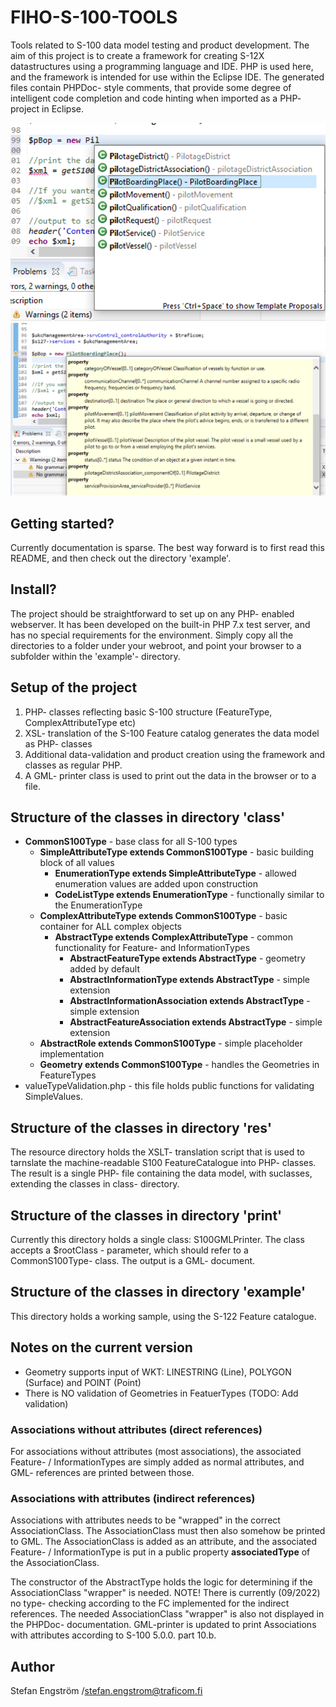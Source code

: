 # FIHO-S-100-TOOLS

Tools related to S-100 data model testing and product development. The aim of this project is to create a framework for creating S-12X datastructures using a programming language and IDE. PHP is used here, and the framework is intended for use within the Eclipse IDE. The generated files contain PHPDoc- style comments, that provide some degree of intelligent code completion and code hinting when imported as a PHP- project in Eclipse.

![alt text](docs/FIHO-S-100-TOOLS_ECLIPSE_TOOLTIP_1.png)
![alt text](docs/FIHO-S-100-TOOLS_ECLIPSE_TOOLTIP_2.png)

## Getting started?
Currently documentation is sparse. The best way forward is to first read this README, and then check out the directory 'example'.

## Install?
The project should be straightforward to set up on any PHP- enabled webserver. It has been developed on the built-in PHP 7.x test server, and has no special requirements for the environment. Simply copy all the directories to a folder under your webroot, and point your browser to a subfolder within the 'example'- directory. 

## Setup of the project
1. PHP- classes reflecting basic S-100 structure (FeatureType, ComplexAttributeType etc)
2. XSL- translation of the S-100 Feature catalog generates the data model as PHP- classes
3. Additional data-validation and product creation using the framework and classes as regular PHP.
4. A GML- printer class is used to print out the data in the browser or to a file. 

## Structure of the classes in directory 'class'

* **CommonS100Type** - base class for all S-100 types
  * **SimpleAttributeType extends CommonS100Type** - basic building block of all values
    * **EnumerationType extends SimpleAttributeType** - allowed enumeration values are added upon construction
    *  **CodeListType extends EnumerationType** - functionally similar to the EnumerationType
  * **ComplexAttributeType extends CommonS100Type** - basic container for ALL complex objects
    * **AbstractType extends ComplexAttributeType** - common functionality for Feature- and InformationTypes
	  * **AbstractFeatureType extends AbstractType** - geometry added by default
      * **AbstractInformationType extends AbstractType** - simple extension
      * **AbstractInformationAssociation extends AbstractType** - simple extension
      * **AbstractFeatureAssociation extends AbstractType** - simple extension
  * **AbstractRole extends CommonS100Type** - simple placeholder implementation
  * **Geometry extends CommonS100Type** - handles the Geometries in FeatureTypes
 * valueTypeValidation.php - this file holds public functions for validating SimpleValues.  
  
## Structure of the classes in directory 'res'

The resource directory holds the XSLT- translation script that is used to tarnslate the machine-readable S100 FeatureCatalogue into PHP- classes. The result is a single PHP- file containing the data model, with suclasses, extending the classes in class- directory.

## Structure of the classes in directory 'print'

Currently this directory holds a single class: S100GMLPrinter. The class accepts a $rootClass - parameter, which should refer to a CommonS100Type- class. The output is a GML- document. 

## Structure of the classes in directory 'example'
This directory holds a working sample, using the S-122 Feature catalogue. 

## Notes on the current version
* Geometry supports input of WKT: LINESTRING (Line), POLYGON (Surface) and POINT (Point)
* There is NO validation of Geometries in FeatuerTypes (TODO: Add validation)

### Associations without attributes (direct references)
For associations without attributes (most associations), the associated Feature- / InformationTypes are simply added as normal attributes, and GML- references are printed between those.

### Associations with attributes (indirect references)
Associations with attributes needs to be "wrapped" in the correct AssociationClass. The AssociationClass must then also somehow be printed to GML. The AssociationClass is added as an attribute, and the associated Feature- / InformationType is put in a public property **associatedType** of the AssociationClass. 

The constructor of the AbstractType holds the logic for determining if the AssociationClass "wrapper" is needed. NOTE! There is currently (09/2022) no type- checking according to the FC implemented for the indirect references. The needed AssociationClass "wrapper" is also not displayed in the PHPDoc- documentation.
GML-printer is updated to print Associations with attributes according to S-100 5.0.0. part 10.b. 

## Author
Stefan Engström /stefan.engstrom@traficom.fi


